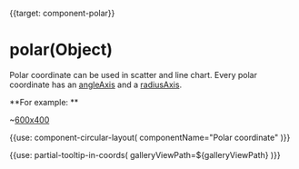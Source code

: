 
{{target: component-polar}}

# polar(Object)

Polar coordinate can be used in scatter and line chart. Every polar coordinate has an [angleAxis](~angleAxis) and a [radiusAxis](~radiusAxis).

**For example: **

~[600x400](${galleryViewPath}scatter-polar-punchCard&edit=1&reset=1)

{{use: component-circular-layout(
    componentName="Polar coordinate"
)}}


{{use: partial-tooltip-in-coords(
    galleryViewPath=${galleryViewPath}
)}}
